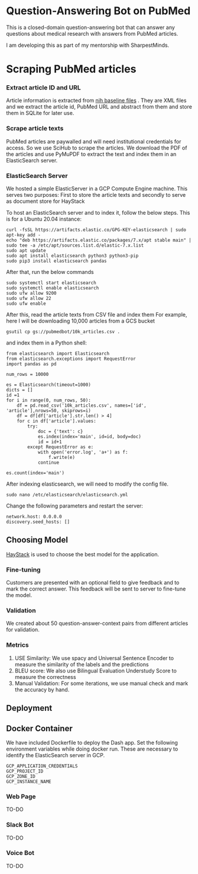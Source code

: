 # Question-Answering Bot on PubMed

This is a closed-domain question-answering bot that can answer any questions about medical research with answers from PubMed articles.

I am developing this as part of my mentorship with SharpestMinds. 
# Scraping PubMed articles

### Extract article ID and URL
Article information is extracted from [nih baseline files](https://ftp.ncbi.nlm.nih.gov/pubmed/baseline/) . They are XML files and we extract the article id, PubMed URL and abstract from them and store them in SQLite for later use.

### Scrape article texts
PubMed articles are paywalled and will need institutional credentials for access. So we use SciHub to scrape the articles. 
We download the PDF of the articles and use PyMuPDF to extract the text and index them in an ElasticSearch server.

### ElasticSearch Server
We hosted a simple ElasticServer in a GCP Compute Engine machine. This serves two purposes: First to store the article texts and secondly to serve as document store for HayStack

To host an ElasticSearch server and to index it, follow the below steps. This is for a Ubuntu 20.04 instance:

```
curl -fsSL https://artifacts.elastic.co/GPG-KEY-elasticsearch | sudo apt-key add -
echo "deb https://artifacts.elastic.co/packages/7.x/apt stable main" | sudo tee -a /etc/apt/sources.list.d/elastic-7.x.list
sudo apt update
sudo apt install elasticsearch python3 python3-pip
sudo pip3 install elasticsearch pandas
```

After that, run the below commands
```
sudo systemctl start elasticsearch
sudo systemctl enable elasticsearch
sudo ufw allow 9200
sudo ufw allow 22
sudo ufw enable
```
After this, read the article texts from CSV file and index them
For example, here I will be downloading 10,000 articles from a GCS bucket

```
gsutil cp gs://pubmedbot/10k_articles.csv .
```
and index them in a Python shell:
```
from elasticsearch import Elasticsearch
from elasticsearch.exceptions import RequestError
import pandas as pd

num_rows = 10000

es = Elasticsearch(timeout=1000)
dicts = []
id =1
for i in range(0, num_rows, 50):
    df = pd.read_csv('10k_articles.csv', names=['id', 'article'],nrows=50, skiprows=i)
    df = df[df['article'].str.len() > 4]
    for c in df['article'].values:
        try:
            doc = {'text': c}
            es.index(index='main', id=id, body=doc)
            id = id+1
        except RequestError as e:
            with open('error.log', 'a+') as f:
                f.write(e)
            continue

es.count(index='main')
```

After indexing elasticsearch, we will need to modify the config file. 
```
sudo nano /etc/elasticsearch/elasticsearch.yml
```
Change the following parameters and restart the server:

```
network.host: 0.0.0.0
discovery.seed_hosts: []
```

## Choosing Model

[HayStack](https://github.com/deepset-ai/haystack) is used to choose the best model for the application.

### Fine-tuning
Customers are presented with an optional field to give feedback and to mark the correct answer. This feedback will be sent to server to fine-tune the model.

### Validation
We created about 50 question-answer-context pairs from different articles for validation.

### Metrics
1. USE Similarity: We use spacy and Universal Sentence Encoder to measure the similarity of the labels and the predictions
2. BLEU score: We also use Bilingual Evaluation Understudy Score to measure the correctness
3. Manual Validation: For some iterations, we use manual check and mark the accuracy by hand.

## Deployment
## Docker Container
We have included Dockerfile to deploy the Dash app. 
Set the following environment variables while doing docker run. These are necessary to identify the ElasticSearch server in GCP.
```
GCP_APPLICATION_CREDENTIALS
GCP_PROJECT_ID
GCP_ZONE_ID
GCP_INSTANCE_NAME
``` 
### Web Page
TO-DO
### Slack Bot
TO-DO
### Voice Bot
TO-DO